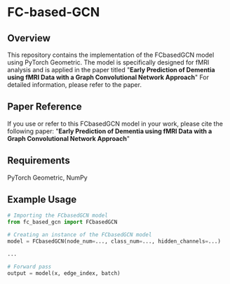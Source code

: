 # FC-based-GCN


## Overview
This repository contains the implementation of the FCbasedGCN model using PyTorch Geometric. The model is specifically designed for fMRI analysis and is applied in the paper titled "**Early Prediction of Dementia using fMRI Data with a Graph Convolutional Network Approach**" For detailed information, please refer to the paper.

## Paper Reference
If you use or refer to this FCbasedGCN model in your work, please cite the following paper:
"**Early Prediction of Dementia using fMRI Data with a Graph Convolutional Network Approach**"

## Requirements
PyTorch Geometric,
NumPy

## Example Usage
```python
# Importing the FCbasedGCN model
from fc_based_gcn import FCbasedGCN

# Creating an instance of the FCbasedGCN model
model = FCbasedGCN(node_num=..., class_num=..., hidden_channels=...)

...

# Forward pass
output = model(x, edge_index, batch)
